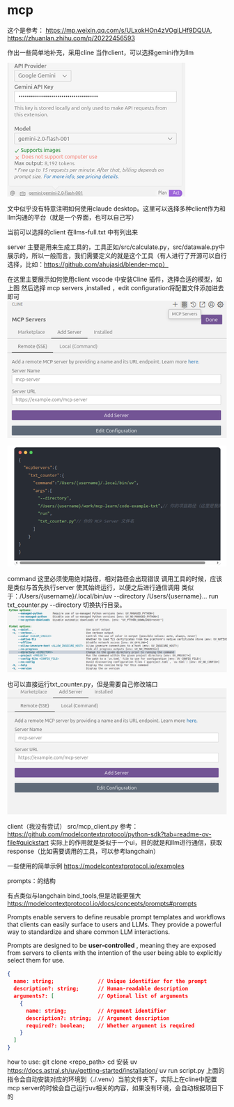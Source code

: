 # mcp

这个是参考：
https://mp.weixin.qq.com/s/ULxokHOn4zVOgiLHf9DQUA,
https://zhuanlan.zhihu.com/p/20222456593

作出一些简单地补充，采用cline 当作client，可以选择gemini作为llm

![1743774040990](image/README/1743774040990.png)

文中似乎没有特意注明如何使用claude desktop。这里可以选择多种client作为和llm沟通的平台（就是一个界面，也可以自己写）

当前可以选择的client 在llms-full.txt 中有列出来

server 主要是用来生成工具的，工具正如/src/calculate.py，src/datawale.py中展示的，所以一般而言，我们需要定义的就是这个工具（有人进行了开源可以自行选择，比如：https://github.com/ahujasid/blender-mcp）

在这里主要展示如何使用client
vscode 中安装Cline 插件，选择合适的模型，如上图
然后选择 mcp servers ,installed ，edit configuration将配置文件添加进去即可
![1743774942455](image/README/1743774942455.png)

![1743774549113](image/README/1743774549113.png)

command 这里必须使用绝对路径，相对路径会出现错误
调用工具的时候，应该是类似与首先执行server 使其始终运行，以便之后进行通信调用
类似于：/Users/{username}/.local/bin/uv --directory /Users/{username}... run txt_counter.py
--directory 切换执行目录。
![1743774752161](image/README/1743774752161.png)

也可以直接运行txt_counter.py，但是需要自己修改端口
![1743774856667](image/README/1743774856667.png)

client（我没有尝试）
src/mcp_client.py
参考：https://github.com/modelcontextprotocol/python-sdk?tab=readme-ov-file#quickstart
实际上的作用就是类似于一个ui，目的就是和llm进行通信，获取response（比如需要调用的工具，可以参考langchain）

一些使用的简单示例
https://modelcontextprotocol.io/examples

prompts：的结构

有点类似与langchain bind_tools,但是功能更强大
https://modelcontextprotocol.io/docs/concepts/prompts#prompts

Prompts enable servers to define reusable prompt templates and workflows that clients can easily surface to users and LLMs. They provide a powerful way to standardize and share common LLM interactions.

Prompts are designed to be  **user-controlled** , meaning they are exposed from servers to clients with the intention of the user being able to explicitly select them for use.

```json
{
  name: string;              // Unique identifier for the prompt
  description?: string;      // Human-readable description
  arguments?: [              // Optional list of arguments
    {
      name: string;          // Argument identifier
      description?: string;  // Argument description
      required?: boolean;    // Whether argument is required
    }
  ]
}

```

how to use:
git clone <repo_path>
cd <repo>
安装 uv
https://docs.astral.sh/uv/getting-started/installation/
uv run script.py
上面的指令会自动安装对应的环境到（./.venv）当前文件夹下，实际上在cline中配置mcp server的时候会自己运行uv相关的内容，如果没有环境，会自动根据项目下的 



